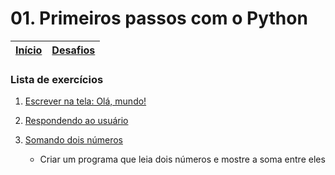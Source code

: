 # 01. Primeiros passos com o Python

| [Início](https://github.com/NandesLima/python-codigos) | [Desafios](https://github.com/NandesLima/python-codigos/tree/master/desafios) |
| ------------------------------------------------------ | ----------------------------------------------------------------------------- |

### Lista de exercícios

1. [Escrever na tela: Olá, mundo!](https://github.com/NandesLima/python-codigos/tree/master/desafios/01.%20Primeiros%20passos/ex01)

2. [Respondendo ao usuário](https://github.com/NandesLima/python-codigos/tree/master/desafios/01.%20Primeiros%20passos/ex02)

3. [Somando dois números](https://github.com/NandesLima/python-codigos/tree/master/desafios/01.%20Primeiros%20passos/ex03)
   
   - Criar um programa que leia dois números e mostre a soma entre eles


